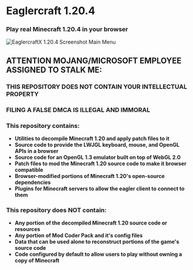 # Eaglercraft 1.20.4

### Play real Minecraft 1.20.4 in your browser

![EaglercraftX 1.20.4 Screenshot Main Menu]([https://media.discordapp.net/attachments/1042594789943689327/1057655404454223932/eaglerx-480p.png](https://github.com/ZixiaChen/Eaglercraft-1.20.4-Updated-/blob/main/Screenshot%202024-05-20%2012.38.48%20PM.png?raw=true))

## ATTENTION MOJANG/MICROSOFT EMPLOYEE ASSIGNED TO STALK ME:

### THIS REPOSITORY DOES NOT CONTAIN YOUR INTELLECTUAL PROPERTY

### FILING A FALSE DMCA IS ILLEGAL AND IMMORAL

### This repository contains:

 - **Utilities to decompile Minecraft 1.20 and apply patch files to it**
 - **Source code to provide the LWJGL keyboard, mouse, and OpenGL APIs in a browser**
 - **Source code for an OpenGL 1.3 emulator built on top of WebGL 2.0**
 - **Patch files to mod the Minecraft 1.20 source code to make it browser compatible**
 - **Browser-modified portions of Minecraft 1.20's open-source dependencies**
 - **Plugins for Minecraft servers to allow the eagler client to connect to them**

### This repository does NOT contain:

 - **Any portion of the decompiled Minecraft 1.20 source code or resources**
 - **Any portion of Mod Coder Pack and it's config files**
 - **Data that can be used alone to reconstruct portions of the game's source code**
 - **Code configured by default to allow users to play without owning a copy of Minecraft**

